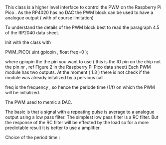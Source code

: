 This class is a higher level interface to control the PWM on the Raspberry Pi Pico . 
As the RP4020 has no DAC the PWM  block can be used to have a analogue output ( with of course  limitation) 

To understand the details of the PWM block  best to read the paragraph 4.5  of the RP2040 data sheet. 

Init with the class with  

PWM_PICO( uint gpiopin , float freq=0 );

where gpiopin the the pin you want to use ( this is the IO pin on the chip not the pin nr , ref  Figure 2 in the Raspberry Pi Pico data sheet) 
Each PWM module has two outputs. At the moment ( 1.3 ) there is not check if the module was already initalized by a pervious call. 

freq is the frequency , so hence the periode time (1/f)  on which the PWM will be initialized. 


The PWM used to memic a DAC. 

The basic is that a signal with a repeating pulse is average to a analogue output using a low pass filter. 
The simplest low pass filter is a RC filter. 
But the response of the RC filter will be effected by the load so for a more predictable result it is better to use a amplifier. 


Choice of the period time : 


